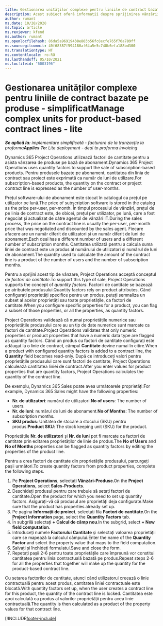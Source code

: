 ```yaml
---
title: Gestionarea unităților complexe pentru liniile de contract bazate pe produse - simplificat
description: Acest subiect oferă informații despre sprijinirea vânzării produselor bazate pe abonament.
author: rumant
ms.date: 10/28/2020
ms.topic: article
ms.reviewer: kfend
ms.author: rumant
ms.openlocfilehash: 86da5a96919438e883b56fc8ecfe765f70a789ff
ms.sourcegitcommit: 40f68387f594180af64a5e5c748b6efa188bd300
ms.translationtype: HT
ms.contentlocale: ro-RO
ms.lasthandoff: 05/10/2021
ms.locfileid: "6003196"
---
```

# <a name="manage-complex-units-for-product-based-contract-lines---lite"></a><span data-ttu-id="30475-103">Gestionarea unităților complexe pentru liniile de contract bazate pe produse - simplificat</span><span class="sxs-lookup"><span data-stu-id="30475-103">Manage complex units for product-based contract lines - lite</span></span>

<span data-ttu-id="30475-104">_**Se aplică la:** implementare simplificată - facturare de la tranzacție la proforma_</span><span class="sxs-lookup"><span data-stu-id="30475-104">_**Applies To:** Lite deployment - deal to proforma invoicing_</span></span>

<span data-ttu-id="30475-105">Dynamics 365 Project Operations utilizează factori de cantitate pentru a asista vânzarea de produse pe bază de abonament.</span><span class="sxs-lookup"><span data-stu-id="30475-105">Dynamics 365 Project Operations uses quantity factors to support the sale of subscription-based products.</span></span> <span data-ttu-id="30475-106">Pentru produsele bazate pe abonament, cantitatea din linia de contract sau proiect este exprimată ca număr de luni de utilizare.</span><span class="sxs-lookup"><span data-stu-id="30475-106">For subscription-based products, the quantity on the contract or project contract line is expressed as the number of user-months.</span></span>

<span data-ttu-id="30475-107">Prețul software-ului de abonament este stocat în catalogul ca prețul pe utilizator pe lună.</span><span class="sxs-lookup"><span data-stu-id="30475-107">The price of subscription software is stored in the catalog as the price per-user, per-month.</span></span> <span data-ttu-id="30475-108">În timpul procesului de vânzări, prețul de pe linia de contract este, de obicei, prețul per utilizator, pe lună, care a fost negociat și actualizat de către agentul de vânzări IT.</span><span class="sxs-lookup"><span data-stu-id="30475-108">During the sales process, the price on the contract line is usually the per-user, per-month price that was negotiated and discounted by the sales agent.</span></span> <span data-ttu-id="30475-109">Fiecare afacere are un număr diferit de utilizatori și un număr diferit de luni de abonament.</span><span class="sxs-lookup"><span data-stu-id="30475-109">Each deal has a different number of users and a different number of subscription months.</span></span> <span data-ttu-id="30475-110">Cantitatea utilizată pentru a calcula suma liniei de contract este un produs al numărului de utilizatori și numărul de luni de abonament.</span><span class="sxs-lookup"><span data-stu-id="30475-110">The quantity used to calculate the amount of the contract line is a product of the number of users and the number of subscription months.</span></span>

<span data-ttu-id="30475-111">Pentru a sprijini acest tip de vânzare, Project Operations acceptă conceptul de *factori de cantitate*.</span><span class="sxs-lookup"><span data-stu-id="30475-111">To support this type of sale, Project Operations supports the concept of *quantity factors*.</span></span> <span data-ttu-id="30475-112">Factorii de cantitate se bazează pe atributele produsului.</span><span class="sxs-lookup"><span data-stu-id="30475-112">Quantity factors rely on product attributes.</span></span> <span data-ttu-id="30475-113">Când configurați proprietăți specifice pentru un produs, puteți semnaliza un subset al acelor proprietăți sau toate proprietățile, ca factori de cantitate.</span><span class="sxs-lookup"><span data-stu-id="30475-113">When you configure specific properties for a product, you can flag a subset of those properties, or all the properties, as quantity factors.</span></span>

<span data-ttu-id="30475-114">Project Operations validează că numai proprietățile numerice sau proprietățile produsului care au un tip de date numerice sunt marcate ca factori de cantitate.</span><span class="sxs-lookup"><span data-stu-id="30475-114">Project Operations validates that only numeric properties or product properties that have a numeric data type are flagged as quantity factors.</span></span> <span data-ttu-id="30475-115">Când un produs cu factori de cantitate configurați este adăugat la o linie de contract, câmpul **Cantitate** devine numai în citire.</span><span class="sxs-lookup"><span data-stu-id="30475-115">When a product with configured quantity factors is added to a contract line, the **Quantity** field  becomes read-only.</span></span> <span data-ttu-id="30475-116">După ce introduceți valori pentru proprietățile produsului care sunt factori de cantitate, Project Operations calculează cantitatea liniei de contract.</span><span class="sxs-lookup"><span data-stu-id="30475-116">After you enter values for product properties that are quantity factors, Project Operations calculates the quantity of the contract line.</span></span>

<span data-ttu-id="30475-117">De exemplu, Dynamics 365 Sales poate avea următoarele proprietăți:</span><span class="sxs-lookup"><span data-stu-id="30475-117">For example, Dynamics 365 Sales might have the following properties:</span></span>

- <span data-ttu-id="30475-118">**Nr. de utilizatori**: numărul de utilizatori.</span><span class="sxs-lookup"><span data-stu-id="30475-118">**No of users**: The number of users.</span></span>
- <span data-ttu-id="30475-119">**Nr. de luni**: numărul de luni de abonament.</span><span class="sxs-lookup"><span data-stu-id="30475-119">**No of Months**: The number of subscription months.</span></span>
- <span data-ttu-id="30475-120">**SKU produs**: Unitatea de stocare a stocului (SKU) pentru produs.</span><span class="sxs-lookup"><span data-stu-id="30475-120">**Product SKU**: The stock keeping unit (SKU) for the product.</span></span>

<span data-ttu-id="30475-121">Proprietățile **Nr. de utilizatori** și **Nr. de luni** pot fi marcate ca factori de cantitate prin editarea proprietăților de linie de produs.</span><span class="sxs-lookup"><span data-stu-id="30475-121">The **No of Users** and **No of Months** properties can be flagged as quantity factors by editing the properties of the product line.</span></span>

<span data-ttu-id="30475-122">Pentru a crea factori de cantitate din proprietățile produsului, parcurgeți pașii următori.</span><span class="sxs-lookup"><span data-stu-id="30475-122">To create quantity factors from product properties, complete the following steps.</span></span>

1. <span data-ttu-id="30475-123">Pe **Project Operations**, selectați **Vânzări-Produse**.</span><span class="sxs-lookup"><span data-stu-id="30475-123">On the **Project Operations**, select **Sales-Products**.</span></span>
2. <span data-ttu-id="30475-124">Deschideți produsul pentru care trebuie să setați factori de cantitate.</span><span class="sxs-lookup"><span data-stu-id="30475-124">Open the product for which you need to set up quantity factors.</span></span> <span data-ttu-id="30475-125">Asigurați-vă că produsul are proprietăți deja configurate.</span><span class="sxs-lookup"><span data-stu-id="30475-125">Make sure that the product has properties already set up.</span></span>
3. <span data-ttu-id="30475-126">Pe pagina **Informații de proiect**, selectați fila **Factori de cantitate**.</span><span class="sxs-lookup"><span data-stu-id="30475-126">On the **Project Information** page, select the **Quantity Factors** tab.</span></span>
4. <span data-ttu-id="30475-127">În subgrilă selectați **+ Calcul de câmp nou**.</span><span class="sxs-lookup"><span data-stu-id="30475-127">In the subgrid, select **+ New field computation**.</span></span>
5. <span data-ttu-id="30475-128">Introduceți numele **Factorului Cantitate** și selectați valoarea proprietății care se mapează la calculul câmpului.</span><span class="sxs-lookup"><span data-stu-id="30475-128">Enter the name of the **Quantity Factor** and select the property value that maps to the field computation.</span></span>
6. <span data-ttu-id="30475-129">Salvați și închideți formulatul.</span><span class="sxs-lookup"><span data-stu-id="30475-129">Save and close the form.</span></span>
7. <span data-ttu-id="30475-130">Repetați pașii 2-6 pentru toate proprietățile care împreună vor constitui cantitatea pentru linia contractuală bazată pe produs.</span><span class="sxs-lookup"><span data-stu-id="30475-130">Repeat steps 2-6 for all the properties that together will make up the quantity for the product-based contract line.</span></span>

<span data-ttu-id="30475-131">Cu setarea factorilor de cantitate, atunci când utilizatorul creează o linie contractuală pentru acest produs, cantitatea liniei contractuale este blocată.</span><span class="sxs-lookup"><span data-stu-id="30475-131">With quantity factors set up, when the user creates a contract line for this product, the quantity of the contract line is locked.</span></span> <span data-ttu-id="30475-132">Cantitatea este apoi calculată ca produs al valorilor proprietății pentru acea linie contractuală.</span><span class="sxs-lookup"><span data-stu-id="30475-132">The quantity is then calculated as a product of the property values for that contract line.</span></span>


[!INCLUDE[footer-include](../../includes/footer-banner.md)]